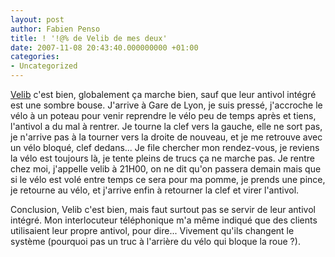 ```yaml
---
layout: post
author: Fabien Penso
title: ! '!@% de Velib de mes deux'
date: 2007-11-08 20:43:40.000000000 +01:00
categories:
- Uncategorized
---
```

<a href="http://www.velib.paris.fr/">Velib</a> c'est bien, globalement ça marche bien, sauf que leur antivol intégré est une sombre bouse. J'arrive à Gare de Lyon, je suis pressé, j'accroche le vélo à un poteau pour venir reprendre le vélo peu de temps après et tiens, l'antivol a du mal à rentrer. Je tourne la clef vers la gauche, elle ne sort pas, je n'arrive pas à la tourner vers la droite de nouveau, et je me retrouve avec un vélo bloqué, clef dedans... Je file chercher mon rendez-vous, je reviens la vélo est toujours là, je tente pleins de trucs ça ne marche pas. Je rentre chez moi, j'appelle velib à 21H00, on ne dit qu'on passera demain mais que si le vélo est volé entre temps ce sera pour ma pomme, je prends une pince, je retourne au vélo, et j'arrive enfin à retourner la clef et virer l'antivol.

Conclusion, Velib c'est bien, mais faut surtout pas se servir de leur antivol intégré. Mon interlocuteur téléphonique m'a même indiqué que des clients utilisaient leur propre antivol, pour dire... Vivement qu'ils changent le système (pourquoi pas un truc à l'arrière du vélo qui bloque la roue ?).
